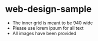 # web-design-sample

- The inner grid is meant to be 940 wide
- Please use lorem ipsum for all text
- All images have been provided
